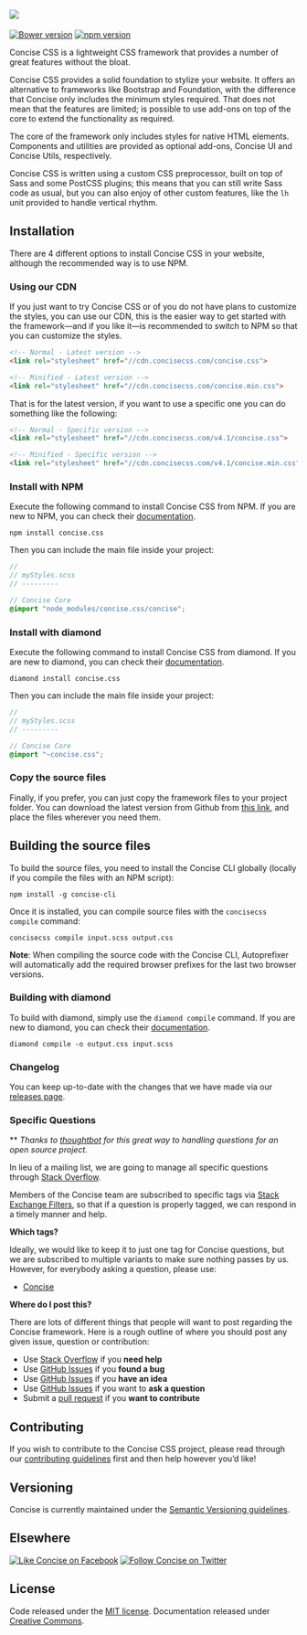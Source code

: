 # [<img src="http://i.imgur.com/ihzCgEr.png">](http://concisecss.com/)

[![Bower version](https://badge.fury.io/bo/concise.svg)](http://badge.fury.io/bo/concise) [![npm version](https://badge.fury.io/js/concise.css.svg)](https://badge.fury.io/js/concise.css)

Concise CSS is a lightweight CSS framework that provides a number of great features without the bloat.

Concise CSS provides a solid foundation to stylize your website. It offers an alternative to frameworks like Bootstrap and Foundation, with the difference that Concise only includes the minimum styles required. That does not mean that the features are limited; is possible to use add-ons on top of the core to extend the functionality as required.

The core of the framework only includes styles for native HTML elements. Components and utilities are provided as optional add-ons, Concise UI and Concise Utils, respectively.

Concise CSS is written using a custom CSS preprocessor, built on top of Sass and some PostCSS plugins; this means that you can still write Sass code as usual, but you can also enjoy of other custom features, like the `lh` unit provided to handle vertical rhythm.

## Installation

There are 4 different options to install Concise CSS in your website, although the recommended way is to use NPM.

### Using our CDN

If you just want to try Concise CSS or of you do not have plans to customize the styles, you can use our CDN, this is the easier way to get started with the framework—and if you like it—is recommended to switch to NPM so that you can customize the styles.


```HTML
<!-- Normal - Latest version -->
<link rel="stylesheet" href="//cdn.concisecss.com/concise.css">

<!-- Minified - Latest version -->
<link rel="stylesheet" href="//cdn.concisecss.com/concise.min.css">
```

That is for the latest version, if you want to use a specific one you can do something like the following:

```HTML
<!-- Normal - Specific version -->
<link rel="stylesheet" href="//cdn.concisecss.com/v4.1/concise.css">

<!-- Minified - Specific version -->
<link rel="stylesheet" href="//cdn.concisecss.com/v4.1/concise.min.css">
```

### Install with NPM

Execute the following command to install Concise CSS from NPM. If you are new to NPM, you can check their [documentation](https://docs.npmjs.com/).

```
npm install concise.css
```

Then you can include the main file inside your project:

```scss
//
// myStyles.scss
// ---------

// Concise Core
@import "node_modules/concise.css/concise";
```

### Install with diamond

Execute the following command to install Concise CSS from diamond. If you are new to diamond, you can check their [documentation](https://diamond.js.org/docs).

```
diamond install concise.css
```

Then you can include the main file inside your project:

```scss
//
// myStyles.scss
// ---------

// Concise Core
@import "~concise.css";
```

### Copy the source files

Finally, if you prefer, you can just copy the framework files to your project folder.
You can download the latest version from Github from [this link](https://github.com/ConciseCSS/concise.css/archive/master.zip), and place the files wherever you need them.

## Building the source files

To build the source files, you need to install the Concise CLI globally (locally if you compile the files with an NPM script):

```
npm install -g concise-cli
```

Once it is installed, you can compile source files with the `concisecss compile` command:

```
concisecss compile input.scss output.css
```

**Note**: When compiling the source code with the Concise CLI, Autoprefixer will automatically add the required browser prefixes for the last two browser versions.

### Building with diamond
To build with diamond, simply use the `diamond compile` command. If you are new to diamond, you can check their [documentation](https://diamond.js.org/docs).  

```
diamond compile -o output.css input.scss
```

### Changelog

You can keep up-to-date with the changes that we have made via our [releases page](https://github.com/ConciseCSS/concise.css/releases).

### Specific Questions

** *Thanks to [thoughtbot](http://robots.thoughtbot.com/moving-open-source-project-mailing-lists-to-stack-overflow) for this great way to handling questions for an open source project.*

In lieu of a mailing list, we are going to manage all specific questions through [Stack Overflow](http://stackoverflow.com/).

Members of the Concise team are subscribed to specific tags via [Stack Exchange Filters](http://stackexchange.com/filters), so that if a question is properly tagged, we can respond in a timely manner and help.

**Which tags?**

Ideally, we would like to keep it to just one tag for Concise questions, but we are subscribed to multiple variants to make sure nothing passes by us. However, for everybody asking a question, please use:

- [Concise](http://stackoverflow.com/questions/tagged/concise)

**Where do I post this?**

There are lots of different things that people will want to post regarding the Concise framework. Here is a rough outline of where you should post any given issue, question or contribution:

- Use [Stack Overflow](http://stackoverflow.com) if you **need help**
- Use [GitHub Issues](http://github.com/ConciseCSS/concise.css/issues) if you **found a bug**
- Use [GitHub Issues](http://github.com/ConciseCSS/concise.css/issues) if you **have an idea**
- Use [GitHub Issues](http://github.com/ConciseCSS/concise.css/issues) if you want to **ask a question**
- Submit a [pull request](https://help.github.com/articles/creating-a-pull-request) if you **want to contribute**

## Contributing

If you wish to contribute to the Concise CSS project, please read through our [contributing guidelines](https://github.com/ConciseCSS/concise.css/blob/master/CONTRIBUTING.md) first and then help however you’d like!

## Versioning

Concise is currently maintained under the [Semantic Versioning guidelines](http://semver.org/).

## Elsewhere

[![Like Concise on Facebook](http://i.imgur.com/4dy5UUK.png)](https://facebook.com/ConciseCSS)
[![Follow Concise on Twitter](http://i.imgur.com/4AkKsMx.png)](https://twitter.com/ConciseCSS)

## License

Code released under the [MIT license](https://github.com/ConciseCSS/concise.css/blob/master/LICENSE). Documentation released under [Creative Commons](http://creativecommons.org/licenses/by-sa/4.0/).
